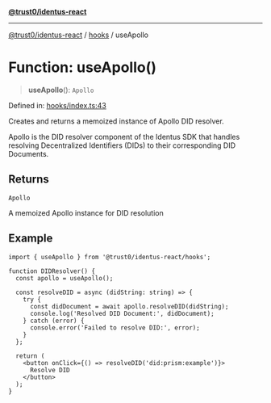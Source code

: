 [**@trust0/identus-react**](../../README.md)

***

[@trust0/identus-react](../../README.md) / [hooks](../README.md) / useApollo

# Function: useApollo()

> **useApollo**(): `Apollo`

Defined in: [hooks/index.ts:43](https://github.com/trust0-project/identus/blob/6e116e70ebca69fb9f7ae79bf35341c428d9e5fd/packages/identus-react/src/hooks/index.ts#L43)

Creates and returns a memoized instance of Apollo DID resolver.

Apollo is the DID resolver component of the Identus SDK that handles resolving
Decentralized Identifiers (DIDs) to their corresponding DID Documents.

## Returns

`Apollo`

A memoized Apollo instance for DID resolution

## Example

```tsx
import { useApollo } from '@trust0/identus-react/hooks';

function DIDResolver() {
  const apollo = useApollo();
  
  const resolveDID = async (didString: string) => {
    try {
      const didDocument = await apollo.resolveDID(didString);
      console.log('Resolved DID Document:', didDocument);
    } catch (error) {
      console.error('Failed to resolve DID:', error);
    }
  };
  
  return (
    <button onClick={() => resolveDID('did:prism:example')}>
      Resolve DID
    </button>
  );
}
```

